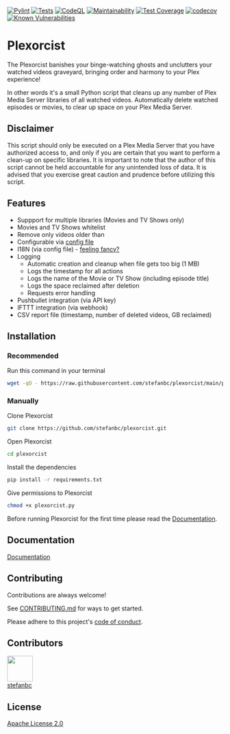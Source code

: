 [![Pylint](https://github.com/stefanbc/plexorcist/actions/workflows/pylint.yml/badge.svg)](https://github.com/stefanbc/plexorcist/actions/workflows/pylint.yml) [![Tests](https://github.com/stefanbc/plexorcist/actions/workflows/testing.yml/badge.svg)](https://github.com/stefanbc/plexorcist/actions/workflows/testing.yml) [![CodeQL](https://github.com/stefanbc/plexorcist/actions/workflows/github-code-scanning/codeql/badge.svg)](https://github.com/stefanbc/plexorcist/actions/workflows/github-code-scanning/codeql) [![Maintainability](https://api.codeclimate.com/v1/badges/28fe0881437d4b1f1a68/maintainability)](https://codeclimate.com/github/stefanbc/plexorcist/maintainability) [![Test Coverage](https://api.codeclimate.com/v1/badges/28fe0881437d4b1f1a68/test_coverage)](https://codeclimate.com/github/stefanbc/plexorcist/test_coverage) [![codecov](https://codecov.io/gh/stefanbc/plexorcist/branch/main/graph/badge.svg?token=V78UV6TNSM)](https://codecov.io/gh/stefanbc/plexorcist) [![Known Vulnerabilities](https://snyk.io/test/github/stefanbc/plexorcist/badge.svg)](https://snyk.io/test/github/stefanbc/plexorcist)

# Plexorcist

The Plexorcist banishes your binge-watching ghosts and unclutters your watched videos graveyard, bringing order and harmony to your Plex experience!

In other words it's a small Python script that cleans up any number of Plex Media Server libraries of all watched videos. Automatically delete watched episodes or movies, to clear up space on your Plex Media Server.

## Disclaimer

This script should only be executed on a Plex Media Server that you have authorized access to, and only if you are certain that you want to perform a clean-up on specific libraries. It is important to note that the author of this script cannot be held accountable for any unintended loss of data. It is advised that you exercise great caution and prudence before utilizing this script.

## Features

- Suppport for multiple libraries (Movies and TV Shows only)
- Movies and TV Shows whitelist
- Remove only videos older than
- Configurable via [config file](https://github.com/stefanbc/plexorcist/wiki/Configuration)
- I18N (via config file) - [feeling fancy?](https://github.com/stefanbc/plexorcist/wiki/I18N-King-James-Version)
- Logging
  - Automatic creation and cleanup when file gets too big (1 MB)
  - Logs the timestamp for all actions
  - Logs the name of the Movie or TV Show (including episode title)
  - Logs the space reclaimed after deletion
  - Requests error handling
- Pushbullet integration (via API key)
- IFTTT integration (via webhook)
- CSV report file (timestamp, number of deleted videos, GB reclaimed)

## Installation

### Recommended

Run this command in your terminal

```bash
wget -qO - https://raw.githubusercontent.com/stefanbc/plexorcist/main/plexorcist.sh | bash
```

### Manually

Clone Plexorcist

```bash
git clone https://github.com/stefanbc/plexorcist.git
```

Open Plexorcist

```bash
cd plexorcist
```

Install the dependencies

```bash
pip install -r requirements.txt
```

Give permissions to Plexorcist

```bash
chmod +x plexorcist.py
```

Before running Plexorcist for the first time please read the [Documentation](#documentation).

## Documentation

[Documentation](https://github.com/stefanbc/plexorcist/wiki)

## Contributing

Contributions are always welcome!

See [CONTRIBUTING.md](https://github.com/stefanbc/plexorcist/blob/main/CONTRIBUTING.md) for ways to get started.

Please adhere to this project's [code of conduct](https://github.com/stefanbc/plexorcist/blob/main/CODE_OF_CONDUCT.md).

## Contributors

[<img src="https://github.com/stefanbc.png" width="60px;"/><br /><sub><a href="https://github.com/stefanbc">stefanbc</a></sub>](https://github.com/stefanbc/plexorcist)

## License

[Apache License 2.0](https://github.com/stefanbc/plexorcist/blob/main/LICENSE)
